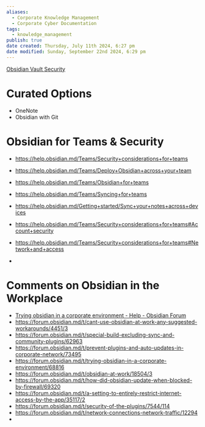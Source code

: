 ```yaml
---
aliases:
  - Corporate Knowledge Management
  - Corporate Cyber Documentation
tags:
  - knowledge_management
publish: true
date created: Thursday, July 11th 2024, 6:27 pm
date modified: Sunday, September 22nd 2024, 6:29 pm
---
```


[Obsidian Vault Security](../../📁%2009%20-%20My%20Obsidian%20Stack/Obsidian%20Vault%20Security/Obsidian%20Vault%20Security.md)

# Curated Options

- OneNote
- Obsidian with Git

# Obsidian for Teams & Security 

- https://help.obsidian.md/Teams/Security+considerations+for+teams
- https://help.obsidian.md/Teams/Deploy+Obsidian+across+your+team
- https://help.obsidian.md/Teams/Obsidian+for+teams
- https://help.obsidian.md/Teams/Syncing+for+teams
- https://help.obsidian.md/Getting+started/Sync+your+notes+across+devices
- https://help.obsidian.md/Teams/Security+considerations+for+teams#Account+security

- https://help.obsidian.md/Teams/Security+considerations+for+teams#Network+and+access
- 

# Comments on Obsidian in the Workplace

- [Trying obsidian in a corporate environment - Help - Obsidian Forum](https://forum.obsidian.md/t/trying-obsidian-in-a-corporate-environment/68816)
- https://forum.obsidian.md/t/cant-use-obsidian-at-work-any-suggested-workarounds/4451/3
- https://forum.obsidian.md/t/special-build-excluding-sync-and-community-plugins/62963
- https://forum.obsidian.md/t/prevent-plugins-and-auto-updates-in-corporate-network/73495
- https://forum.obsidian.md/t/trying-obsidian-in-a-corporate-environment/68816
- https://forum.obsidian.md/t/obsidian-at-work/18504/3
- https://forum.obsidian.md/t/how-did-obsidian-update-when-blocked-by-firewall/69320
- https://forum.obsidian.md/t/a-setting-to-entirely-restrict-internet-access-by-the-app/35117/2
- https://forum.obsidian.md/t/security-of-the-plugins/7544/114
- https://forum.obsidian.md/t/network-connections-network-traffic/12294
- 